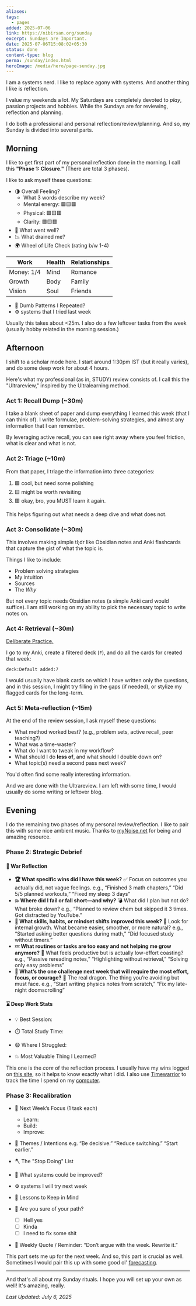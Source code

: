 ```yaml
---
aliases:
tags:
  - pages
added: 2025-07-06
link: https://nibirsan.org/sunday
excerpt: Sundays are Important.
date: 2025-07-06T15:08:02+05:30
status: done
content-type: blog
perma: /sunday/index.html
heroImage: /media/hero/page-sunday.jpg
---
```

I am a systems nerd. I like to replace agony with systems. And another thing I like is reflection. 

I value my weekends a lot. My Saturdays are completely devoted to *play*, passion projects and hobbies. While the Sundays are for reviewing, reflection and planning.

I do both a professional and personal reflection/review/planning. And so, my Sunday is divided into several parts. 

## Morning
I like to get first part of my personal reflection done in the morning. I call this **"Phase 1: Closure."** (There are total 3 phases).

I like to ask myself these questions:

- 🌗 Overall Feeling?
	- What 3 words describe my week?
	- Mental energy: 🟩🟨🟥
	- Physical: 🟩🟨🟥
	- Clarity: 🟩🟨🟥
- 🌹 What went well?
- 📉 What drained me?
- 🌍 Wheel of Life Check
(rating b/w 1-4)

| Work       | Health | Relationships |
| ---------- | ------ | ------------- |
| Money: 1/4 | Mind   | Romance       |
| Growth     | Body   | Family        |
| Vision     | Soul   | Friends       |

- 🧠 Dumb Patterns I Repeated?
- ⚙ systems that I tried last week

Usually this takes about <25m.
I also do a few leftover tasks from the week (usually hobby related in the morning session.)

## Afternoon
I shift to a scholar mode here. I start around 1:30pm IST (but it really varies), and do some deep work for about 4 hours.

Here's what my professional (as in, STUDY) review consists of. I call this the "Ultrareview," inspired by the Ultralearning method.

### Act 1: Recall Dump (~30m)
I take a blank sheet of paper and dump everything I learned this week (that I can think of). I write formulae, problem-solving strategies, and almost any information that I can remember.

By leveraging active recall, you can see right away where you feel friction, what is clear and what is not. 

### Act 2: Triage (~10m)
From that paper, I triage the information into three categories:
1. 🟩 cool, but need some polishing
2. 🟨 might be worth revisiting
3. 🟥 okay, bro, you MUST learn it again. 

This helps figuring out what needs a deep dive and what does not.

### Act 3: Consolidate (~30m)
This involves making simple tl;dr like Obsidian notes and Anki flashcards that capture the gist of what the topic is. 

Things I like to include:
- Problem solving strategies
- My intuition
- Sources
- The *Why*

But not every topic needs Obsidian notes (a simple Anki card would suffice). I am still working on my ability to pick the necessary topic to write notes on.

### Act 4: Retrieval (~30m)
[Deliberate Practice.](https://fs.blog/deliberate-practice-guide/)

I go to my Anki, create a filtered deck (`F`), and do all the cards for created that week:

```
deck:Default added:7
```

I would usually have blank cards on which I have written only the questions, and in this session, I might try filling in the gaps (if needed), or stylize my flagged cards for the long-term.

### Act 5: Meta-reflection (~15m)
At the end of the review session, I ask myself these questions:

- What method worked best? (e.g., problem sets, active recall, peer teaching?)
- What was a time-waster?
- What do I want to tweak in my workflow?
- What should I do **less of**, and what should I double down on?
- What topic(s) need a second pass next week?

You'd often find some really interesting information.

And we are done with the Ultrareview. I am left with some time, I would usually do some writing or leftover blog.

## Evening
I do the remaining two phases of my personal review/reflection.
I like to pair this with some nice ambient music. Thanks to [myNoise.net](https://mynoise.net) for being and amazing resource.

### Phase 2: Strategic Debrief
#### 🏹 War Reflection
-  **🏆 What specific wins did I have this week?**
	✅ Focus on outcomes you actually did, not vague feelings.
	e.g., “Finished 3 math chapters,” “Did 5/5 planned workouts,” “Fixed my sleep 3 days”
- **💥 Where did I fail or fall short—and why?**
	💣 What did I plan but not do? What broke down?
	e.g., “Planned to review chem but skipped it 3 times. Got distracted by YouTube.”
- **🌋 What skills, habits, or mindset shifts improved this week?**
	🔧 Look for internal growth. What became easier, smoother, or more natural?
	e.g., “Started asking better questions during math,” “Did focused study without timers.”
- **💤 What routines or tasks are too easy and not helping me grow anymore?**
	🧱 What feels productive but is actually low-effort coasting?
	e.g., “Passive rereading notes,” “Highlighting without retrieval,” “Solving only easy problems”
- **🧙 What’s the one challenge next week that will require the most effort, focus, or courage?**
	🐉 The real dragon. The thing you’re avoiding but must face.
	e.g., “Start writing physics notes from scratch,” “Fix my late-night doomscrolling”
#### ⌛ Deep Work Stats
- 💡 Best Session:
- ⏱️ Total Study Time:
- 😩 Where I Struggled:

- 💥 Most Valuable Thing I Learned?

This one is the *core* of the reflection process. I usually have my wins logged on [this site](https://nibirsan.org/war-of-becoming/wins/), so it helps to know exactly what I did. I also use [Timewarrior](https://timewarrior.net/) to track the time I spend on my [computer](/tech/).

### Phase 3: Recalibration
- 🎯 Next Week’s Focus (1 task each)
	- Learn:
	- Build:
	- Improve:

- 🧠 Themes / Intentions
	e.g. “Be decisive.” “Reduce switching.” “Start earlier.”

- 🪓 The "Stop Doing" List
- 🌱 What systems could be improved?
- ⚙ systems I will try next week
- 🧱 Lessons to Keep in Mind

- 🔋 Are you sure of your path?
	- [ ] Hell yes
	- [ ] Kinda
	- [ ] I need to fix some shit

- 📌 Weekly Quote / Reminder:
	“Don’t argue with the week. Rewrite it.”

This part sets me up for the next week. And so, this part is crucial as well. Sometimes I would pair this up with some good ol' [forecasting](https://fatebook.io/).

---

And that's all about my Sunday rituals. I hope you will set up your own as well!
It's amazing, really.

*Last Updated: July 6, 2025*
